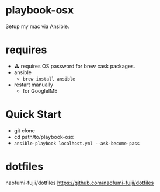 # playbook-osx
Setup my mac via Ansible.

# requires
- :warning: requires OS password for brew cask packages.
- ansible
  - `brew install ansible`
- restart manually
  - for GoogleIME

# Quick Start
- git clone
- cd path/to/playbook-osx
- `ansible-playbook localhost.yml --ask-become-pass`

# dotfiles
naofumi-fujii/dotfiles https://github.com/naofumi-fujii/dotfiles
